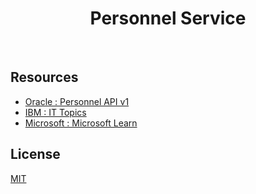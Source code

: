 <h1 align="center">Personnel Service</h1>

<p align="center">
    <a href="">
        <img src="https://img.shields.io/badge/license-mit-white?style=flat&logo=github"  alt="" /></a>
    <a href="">
        <img src="https://img.shields.io/badge/status-backlog-lightgray?style=flat&logo=github"  alt="" /></a>
</p>

## Resources

- [Oracle : Personnel API v1](https://docs.healtheintent.com/api/v1/personnel/)
- [IBM : IT Topics](https://www.ibm.com/topics)
- [Microsoft : Microsoft Learn](https://learn.microsoft.com/en-us/)

## License

[MIT](LICENSE.md)
